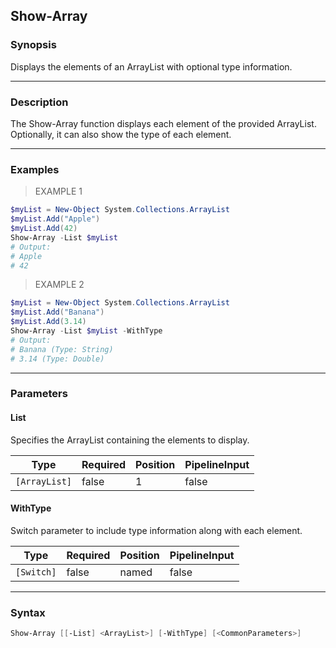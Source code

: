 Show-Array
----------

### Synopsis
Displays the elements of an ArrayList with optional type information.

---

### Description

The Show-Array function displays each element of the provided ArrayList. Optionally, it can also show the type of each element.

---

### Examples
> EXAMPLE 1

```PowerShell
$myList = New-Object System.Collections.ArrayList
$myList.Add("Apple")
$myList.Add(42)
Show-Array -List $myList
# Output:
# Apple
# 42
```
> EXAMPLE 2

```PowerShell
$myList = New-Object System.Collections.ArrayList
$myList.Add("Banana")
$myList.Add(3.14)
Show-Array -List $myList -WithType
# Output:
# Banana (Type: String)
# 3.14 (Type: Double)
```

---

### Parameters
#### **List**
Specifies the ArrayList containing the elements to display.

|Type         |Required|Position|PipelineInput|
|-------------|--------|--------|-------------|
|`[ArrayList]`|false   |1       |false        |

#### **WithType**
Switch parameter to include type information along with each element.

|Type      |Required|Position|PipelineInput|
|----------|--------|--------|-------------|
|`[Switch]`|false   |named   |false        |

---

### Syntax
```PowerShell
Show-Array [[-List] <ArrayList>] [-WithType] [<CommonParameters>]
```
